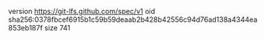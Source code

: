 version https://git-lfs.github.com/spec/v1
oid sha256:0378fbcef6915b1c59b59deaab2b428b42556c94d76ad138a4344ea853eb187f
size 741
